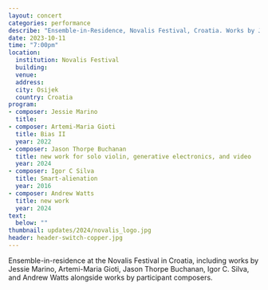 ```yaml
---
layout: concert
categories: performance
describe: "Ensemble-in-Residence, Novalis Festival, Croatia. Works by Jessie Marino, Artemi-Maria Gioti, Jason Thorpe Buchanan, Igor C. Silva, Andrew Watts, and more"
date: 2023-10-11
time: "7:00pm"
location:
  institution: Novalis Festival
  building: 
  venue: 
  address: 
  city: Osijek
  country: Croatia
program:
- composer: Jessie Marino
  title: 
- composer: Artemi-Maria Gioti
  title: Bias II
  year: 2022
- composer: Jason Thorpe Buchanan
  title: new work for solo violin, generative electronics, and video
  year: 2024
- composer: Igor C Silva
  title: Smart-alienation
  year: 2016
- composer: Andrew Watts
  title: new work
  year: 2024
text:
  below: ""
thumbnail: updates/2024/novalis_logo.jpg
header: header-switch-copper.jpg
---
```


Ensemble-in-residence at the Novalis Festival in Croatia, including works by Jessie Marino, Artemi-Maria Gioti, Jason Thorpe Buchanan, Igor C. Silva, and Andrew Watts alongside works by participant composers.

